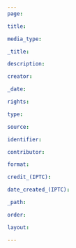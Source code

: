 ```yaml
---
page: 

title:

media_type:

_title:

description:

creator:

_date:

rights:

type:

source:

identifier:

contributor:

format:

credit_(IPTC):

date_created_(IPTC):

_path:

order:

layout:

---
```

